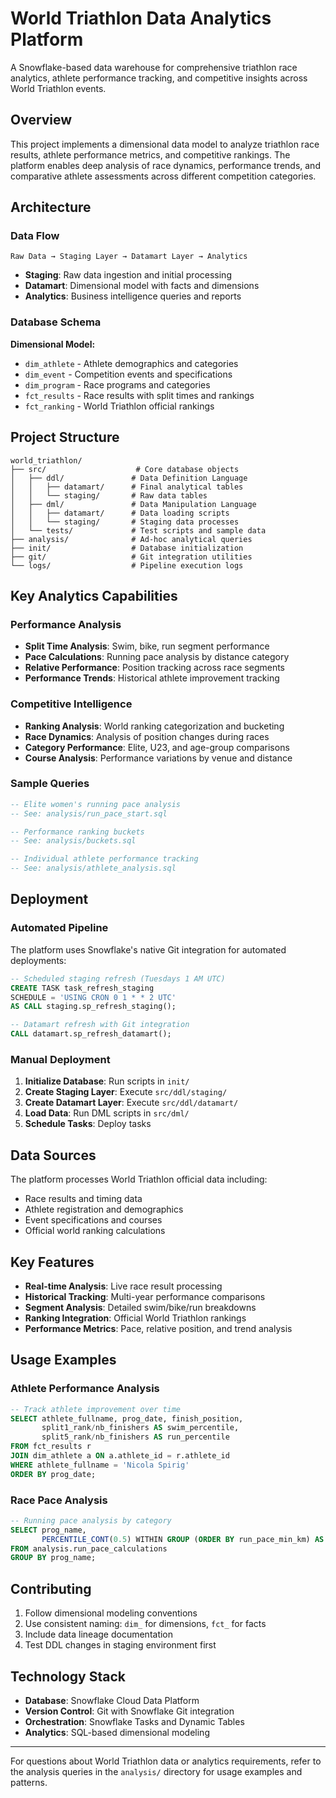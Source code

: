 # World Triathlon Data Analytics Platform

A Snowflake-based data warehouse for comprehensive triathlon race analytics, athlete performance tracking, and competitive insights across World Triathlon events.

## Overview

This project implements a dimensional data model to analyze triathlon race results, athlete performance metrics, and competitive rankings. The platform enables deep analysis of race dynamics, performance trends, and comparative athlete assessments across different competition categories.

## Architecture

### Data Flow
```
Raw Data → Staging Layer → Datamart Layer → Analytics
```

- **Staging**: Raw data ingestion and initial processing
- **Datamart**: Dimensional model with facts and dimensions
- **Analytics**: Business intelligence queries and reports

### Database Schema

**Dimensional Model:**
- `dim_athlete` - Athlete demographics and categories
- `dim_event` - Competition events and specifications
- `dim_program` - Race programs and categories
- `fct_results` - Race results with split times and rankings
- `fct_ranking` - World Triathlon official rankings

## Project Structure

```
world_triathlon/
├── src/                    # Core database objects
│   ├── ddl/               # Data Definition Language
│   │   ├── datamart/      # Final analytical tables
│   │   └── staging/       # Raw data tables
│   ├── dml/               # Data Manipulation Language
│   │   ├── datamart/      # Data loading scripts
│   │   └── staging/       # Staging data processes
│   └── tests/             # Test scripts and sample data
├── analysis/              # Ad-hoc analytical queries
├── init/                  # Database initialization
├── git/                   # Git integration utilities
└── logs/                  # Pipeline execution logs
```

## Key Analytics Capabilities

### Performance Analysis
- **Split Time Analysis**: Swim, bike, run segment performance
- **Pace Calculations**: Running pace analysis by distance category
- **Relative Performance**: Position tracking across race segments
- **Performance Trends**: Historical athlete improvement tracking

### Competitive Intelligence
- **Ranking Analysis**: World ranking categorization and bucketing
- **Race Dynamics**: Analysis of position changes during races
- **Category Performance**: Elite, U23, and age-group comparisons
- **Course Analysis**: Performance variations by venue and distance

### Sample Queries
```sql
-- Elite women's running pace analysis
-- See: analysis/run_pace_start.sql

-- Performance ranking buckets
-- See: analysis/buckets.sql

-- Individual athlete performance tracking
-- See: analysis/athlete_analysis.sql
```

## Deployment

### Automated Pipeline
The platform uses Snowflake's native Git integration for automated deployments:

```sql
-- Scheduled staging refresh (Tuesdays 1 AM UTC)
CREATE TASK task_refresh_staging
SCHEDULE = 'USING CRON 0 1 * * 2 UTC'
AS CALL staging.sp_refresh_staging();

-- Datamart refresh with Git integration
CALL datamart.sp_refresh_datamart();
```

### Manual Deployment
1. **Initialize Database**: Run scripts in `init/`
2. **Create Staging Layer**: Execute `src/ddl/staging/`
3. **Create Datamart Layer**: Execute `src/ddl/datamart/`
4. **Load Data**: Run DML scripts in `src/dml/`
5. **Schedule Tasks**: Deploy tasks

## Data Sources

The platform processes World Triathlon official data including:
- Race results and timing data
- Athlete registration and demographics
- Event specifications and courses
- Official world ranking calculations

## Key Features

- **Real-time Analysis**: Live race result processing
- **Historical Tracking**: Multi-year performance comparisons
- **Segment Analysis**: Detailed swim/bike/run breakdowns
- **Ranking Integration**: Official World Triathlon rankings
- **Performance Metrics**: Pace, relative position, and trend analysis

## Usage Examples

### Athlete Performance Analysis
```sql
-- Track athlete improvement over time
SELECT athlete_fullname, prog_date, finish_position,
       split1_rank/nb_finishers AS swim_percentile,
       split5_rank/nb_finishers AS run_percentile
FROM fct_results r
JOIN dim_athlete a ON a.athlete_id = r.athlete_id
WHERE athlete_fullname = 'Nicola Spirig'
ORDER BY prog_date;
```

### Race Pace Analysis
```sql
-- Running pace analysis by category
SELECT prog_name,
       PERCENTILE_CONT(0.5) WITHIN GROUP (ORDER BY run_pace_min_km) AS median_pace
FROM analysis.run_pace_calculations
GROUP BY prog_name;
```

## Contributing

1. Follow dimensional modeling conventions
2. Use consistent naming: `dim_` for dimensions, `fct_` for facts
3. Include data lineage documentation
4. Test DDL changes in staging environment first

## Technology Stack

- **Database**: Snowflake Cloud Data Platform
- **Version Control**: Git with Snowflake Git integration
- **Orchestration**: Snowflake Tasks and Dynamic Tables
- **Analytics**: SQL-based dimensional modeling

---

For questions about World Triathlon data or analytics requirements, refer to the analysis queries in the `analysis/` directory for usage examples and patterns.